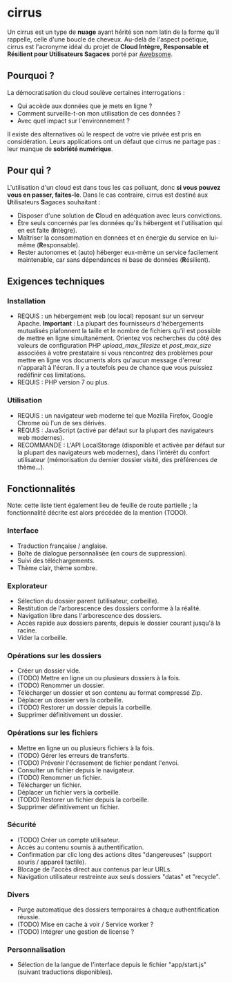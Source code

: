 # cirrus

Un cirrus est un type de **nuage** ayant hérité son nom latin de la forme qu'il rappelle, celle d'une boucle de cheveux. Au-delà de l'aspect poétique, cirrus est l'acronyme idéal du projet de **Cloud Intègre, Responsable et Résilient pour Utilisateurs Sagaces** porté par [Awebsome](https://awebsome.fr).

## Pourquoi ?

La démocratisation du cloud soulève certaines interrogations :

* Qui accède aux données que je mets en ligne ?
* Comment surveille-t-on mon utilisation de ces données ?
* Avec quel impact sur l'environnement ?

Il existe des alternatives où le respect de votre vie privée est pris en considération. Leurs applications ont un défaut que cirrus ne partage pas : leur manque de **sobriété numérique**.

## Pour qui ?

L'utilisation d'un cloud est dans tous les cas polluant, donc **si vous pouvez vous en passer, faites-le**. Dans le cas contraire, cirrus est destiné aux **U**tilisateurs **S**agaces souhaitant :
* Disposer d'une solution de **C**loud en adéquation avec leurs convictions. 
* Être seuls concernés par les données qu'ils hébergent et l'utilisation qui en est faite (**I**ntègre).
* Maîtriser la consommation en données et en énergie du service en lui-même (**R**esponsable).
* Rester autonomes et (auto) héberger eux-même un service facilement maintenable, car sans dépendances ni base de données (**R**ésilient).

## Exigences techniques

### Installation

- REQUIS : un hébergement web (ou local) reposant sur un serveur Apache. **Important** : La plupart des fournisseurs d'hébergements mutualisés plafonnent la taille et le nombre de fichiers qu'il est possible de mettre en ligne simultanément. Orientez vos recherches du côté des valeurs de configuration PHP *upload_max_filesize* et *post_max_size* associées à votre prestataire si vous rencontrez des problèmes pour mettre en ligne vos documents alors qu'aucun message d'erreur n'apparaît à l'écran. Il y a toutefois peu de chance que vous puissiez redéfinir ces limitations.
- REQUIS : PHP version 7 ou plus.

### Utilisation

- REQUIS : un navigateur web moderne tel que Mozilla Firefox, Google Chrome où l'un de ses dérivés.
- REQUIS : JavaScript (activé par défaut sur la plupart des navigateurs web modernes).
- RECOMMANDE : L'API LocalStorage (disponible et activée par défaut sur la plupart des navigateurs web modernes), dans l'intérêt du confort utilisateur (mémorisation du dernier dossier visité, des préférences de thème...).

## Fonctionnalités

Note: cette liste tient également lieu de feuille de route partielle ; la fonctionnalité décrite est alors précédée de la mention (TODO).

### Interface

* Traduction française / anglaise.
* Boîte de dialogue personnalisée (en cours de suppression).
* Suivi des téléchargements.
* Thème clair, thème sombre.

### Explorateur

* Sélection du dossier parent (utilisateur, corbeille).
* Restitution de l'arborescence des dossiers conforme à la réalité.
* Navigation libre dans l'arborescence des dossiers.
* Accès rapide aux dossiers parents, depuis le dossier courant jusqu'à la racine.
* Vider la corbeille.

### Opérations sur les dossiers

* Créer un dossier vide.
* (TODO) Mettre en ligne un ou plusieurs dossiers à la fois.
* (TODO) Renommer un dossier.
* Télécharger un dossier et son contenu au format compressé Zip.
* Déplacer un dossier vers la corbeille.
* (TODO) Restorer un dossier depuis la corbeille.
* Supprimer définitivement un dossier.

### Opérations sur les fichiers

* Mettre en ligne un ou plusieurs fichiers à la fois.
* (TODO) Gérer les erreurs de transferts.
* (TODO) Prévenir l'écrasement de fichier pendant l'envoi.
* Consulter un fichier depuis le navigateur.
* (TODO) Renommer un fichier.
* Télécharger un fichier.
* Déplacer un fichier vers la corbeille.
* (TODO) Restorer un fichier depuis la corbeille.
* Supprimer définitivement un fichier.

### Sécurité

* (TODO) Créer un compte utilisateur.
* Accès au contenu soumis à authentification.
* Confirmation par clic long des actions dites "dangereuses" (support souris / appareil tactile).
* Blocage de l'accès direct aux contenus par leur URLs.
* Navigation utilisateur restreinte aux seuls dossiers "datas" et "recycle". 

### Divers

* Purge automatique des dossiers temporaires à chaque authentification réussie.
* (TODO) Mise en cache à voir / Service worker ?
* (TODO) Intégrer une gestion de license ?

### Personnalisation

* Sélection de la langue de l'interface depuis le fichier "app/start.js" (suivant traductions disponibles).